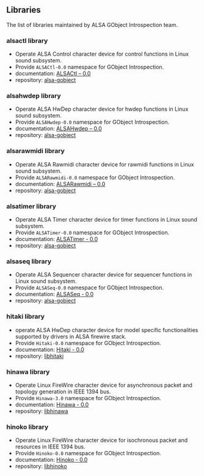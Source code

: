 ## Libraries

The list of libraries maintained by ALSA GObject Introspection team.

### alsactl library

* Operate ALSA Control character device for control functions in Linux sound subsystem.
* Provide `ALSACtl-0.0` namespace for GObject Introspection.
* documentation: [ALSACtl – 0.0](https://alsa-project.github.io/gobject-introspection-docs/alsactl/)
* repository: [alsa-gobject](https://github.com/alsa-project/alsa-gobject)

### alsahwdep library

* Operate ALSA HwDep character device for hwdep functions in Linux sound subsystem.
* Provide `ALSAHwdep-0.0` namespace for GObject Introspection.
* documentation: [ALSAHwdep – 0.0](https://alsa-project.github.io/gobject-introspection-docs/alsahwdep/)
* repository: [alsa-gobject](https://github.com/alsa-project/alsa-gobject)

### alsarawmidi library

* Operate ALSA Rawmidi character device for rawmidi functions in Linux sound subsystem.
* Provide `ALSARawmidi-0.0` namespace for GObject Introspection.
* documentation: [ALSARawmidi – 0.0](https://alsa-project.github.io/gobject-introspection-docs/alsarawmidi/)
* repository: [alsa-gobject](https://github.com/alsa-project/alsa-gobject)

### alsatimer library

* Operate ALSA Timer character device for timer functions in Linux sound subsystem.
* Provide `ALSATimer-0.0` namespace for GObject Introspection.
* documentation: [ALSATimer - 0.0](https://alsa-project.github.io/gobject-introspection-docs/alsatimer/)
* repository: [alsa-gobject](https://github.com/alsa-project/alsa-gobject)

### alsaseq library

* Operate ALSA Sequencer character device for sequencer functions in Linux sound subsystem.
* Provide `ALSASeq-0.0` namespace for GObject Introspection.
* documentation: [ALSASeq - 0.0](https://alsa-project.github.io/gobject-introspection-docs/alsaseq/)
* repository: [alsa-gobject](https://github.com/alsa-project/alsa-gobject)

### hitaki library

* operate ALSA HwDep character device for model specific functionalities supported by drivers
  in ALSA firewire stack.
* Provide `Hitaki-0.0` namespace for GObject Introspection.
* documentation: [Hitaki - 0.0](https://alsa-project.github.io/gobject-introspection-docs/hitaki/)
* repository: [libhitaki](https://github.com/alsa-project/libhitaki)

### hinawa library

* Operate Linux FireWire character device for asynchronous packet and topology generation in
  IEEE 1394 bus.
* Provide `Hinawa-3.0` namespace for GObject Introspection.
* documentation: [Hinawa - 0.0](https://alsa-project.github.io/gobject-introspection-docs/hinawa/)
* repository: [libhinawa](https://git.kernel.org/pub/scm/libs/ieee1394/libhinawa.git/)

### hinoko library

* Operate Linux FireWire character device for isochronous packet and resources in IEEE 1394 bus.
* Provide `Hinoko-0.0` namespace for GObject Introspection.
* documentation: [Hinoko - 0.0](https://alsa-project.github.io/gobject-introspection-docs/hinoko/)
* repository: [libhinoko](https://git.kernel.org/pub/scm/libs/ieee1394/libhinoko.git/)
